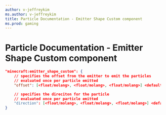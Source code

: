 ```yaml
---
author: v-jeffreykim
ms.author: v-jeffreykim
title: Particle Documentation - Emitter Shape Custom component
ms.prod: gaming
---
```


# Particle Documentation - Emitter Shape Custom component

```json
"minecraft:emitter_shape_custom": {
    // specifies the offset from the emitter to emit the particles
    // evaluated once per particle emitted
    "offset": [<float/molang>, <float/molang>, <float/molang>] <default:[0, 0, 0]>

    // specifies the direciton for the particle
    // evaluated once per particle emitted
    "direction": [<float/molang>, <float/molang>, <float/molang>] <default:[0, 0, 0]
}
```
